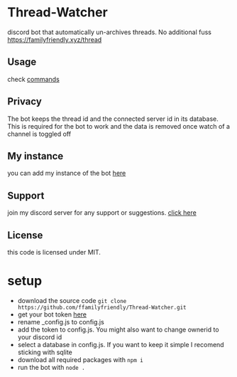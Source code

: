 # Thread-Watcher
discord bot that automatically un-archives threads. No additional fuss
https://familyfriendly.xyz/thread

## Usage
check [commands](https://familyfriendly.xyz/thread)

## Privacy
The bot keeps the thread id and the connected server id in its database. This is required for the bot to work and the data is removed once watch of a channel is toggled off

## My instance
you can add my instance of the bot [here](https://discord.com/oauth2/authorize?client_id=870715447136366662&permissions=274877973504&scope=applications.commands%20bot)

## Support
join my discord server for any support or suggestions. [click here](https://discord.gg/793fagUfmr)

## License
this code is licensed under MIT.

# setup
-   download the source code `git clone https://github.com/ffamilyfriendly/Thread-Watcher.git`
-   get your bot token [here](https://discord.com/developers/applications)
-   rename _config.js to config.js
-   add the token to config.js. You might also want to change ownerid to your discord id
-   select a database in config.js. If you want to keep it simple I recomend sticking with sqlite
-   download all required packages with `npm i`
-   run the bot with `node .`
